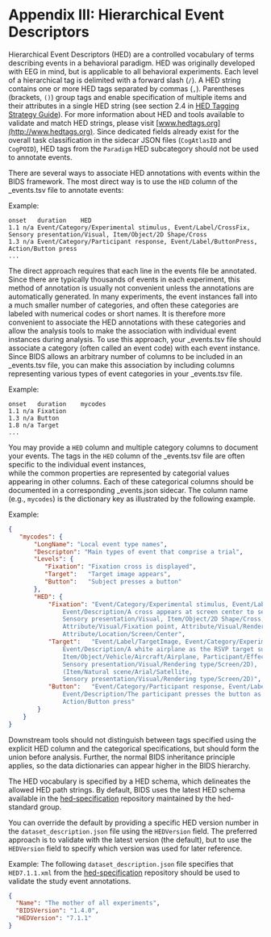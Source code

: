 # Appendix III: Hierarchical Event Descriptors

Hierarchical Event Descriptors (HED) are a controlled vocabulary of terms describing events in a behavioral
paradigm. HED was originally developed with EEG in mind, but is applicable to
all behavioral experiments. Each level of a hierarchical tag is delimited with
a forward slash (`/`). A HED string contains one or more HED tags separated by
commas (`,`). Parentheses (brackets, `()`) group tags and enable specification
of multiple items and their attributes in a single HED string (see section 2.4
in [HED Tagging Strategy Guide](http://www.hedtags.org/downloads/HED%20Tagging%20Strategy%20Guide.pdf)).
For more information about HED and tools available to validate and match HED
strings, please visit [www.hedtags.org](http://www.hedtags.org). Since
dedicated fields already exist for the overall task classification in the
sidecar JSON files (`CogAtlasID` and `CogPOID`), HED tags from the `Paradigm`
HED subcategory should not be used to annotate events.

There are several ways to associate HED annotations with events within the BIDS
framework. The most direct way is to use the `HED` column of the \_events.tsv
file to annotate events:  

Example:

```Text
onset	duration	HED
1.1	n/a	Event/Category/Experimental stimulus, Event/Label/CrossFix,  Sensory presentation/Visual, Item/Object/2D Shape/Cross
1.3	n/a	Event/Category/Participant response, Event/Label/ButtonPress, Action/Button press
...
```

The direct approach requires that each line in the events file be
annotated. Since there are typically thousands of events in each experiment,
this method of annotation is usually not convenient unless the annotations are
automatically generated. In many experiments, the event instances fall into a
much smaller number of categories, and often these categories are labeled with
numerical codes or short names. It is therefore more convenient to associate
the HED annotations with these categories and allow the analysis tools to make
the association with individual event instances during analysis. To use this
approach, your \_events.tsv file should associate a category (often called an
event code) with each event instance. Since BIDS allows an arbitrary number of
columns to be included in an \_events.tsv file, you can make this association
by including columns representing various types of event categories in your
\_events.tsv file.

Example:

```Text
onset	duration	mycodes
1.1	n/a	Fixation  
1.3	n/a	Button  
1.8	n/a	Target  
...

```

You may provide a `HED` column and multiple category columns to document your events. 
The tags in the `HED` column of the \_events.tsv file are often specific to the individual event instances,  
while the common properties are represented by categorial values appearing in other columns. 
Each of these categorical columns should be documented in a corresponding \_events.json sidecar. 
The column name (e.g., `mycodes`) is the dictionary key as illustrated by the following example.  


Example:

```JSON
{
   "mycodes": {
       "LongName": "Local event type names",
       "Descripton": "Main types of event that comprise a trial",
       "Levels": {
          "Fixation": "Fixation cross is displayed",
          "Target":   "Target image appears",
          "Button":   "Subject presses a button"
       },		  
       "HED": {
           "Fixation": "Event/Category/Experimental stimulus, Event/Label/CrossFix, 
		       Event/Description/A cross appears at screen center to serve as a fixation point, 
		       Sensory presentation/Visual, Item/Object/2D Shape/Cross, 
		       Attribute/Visual/Fixation point, Attribute/Visual/Rendering type/Screen, 
		       Attribute/Location/Screen/Center",  
           "Target":   "Event/Label/TargetImage, Event/Category/Experimental stimulus, 
		       Event/Description/A white airplane as the RSVP target superimposed on a satellite image is displayed.,  
		       Item/Object/Vehicle/Aircraft/Airplane, Participant/Effect/Cognitive/Target, 
		       Sensory presentation/Visual/Rendering type/Screen/2D), 
		       (Item/Natural scene/Arial/Satellite, 
		       Sensory presentation/Visual/Rendering type/Screen/2D)",  
           "Button":   "Event/Category/Participant response, Event/Label/PressButton, 
		       Event/Description/The participant presses the button as soon as the target is visible,  
		       Action/Button press"
        }
    }
}
```
Downstream tools should not distinguish between tags specified using the explicit HED column and 
the categorical specifications, but should form the union before analysis. Further,
the normal BIDS inheritance principle applies, so the data dictionaries can
appear higher in the BIDS hierarchy.  

The HED vocabulary is specified by a HED schema, which delineates the allowed 
HED path strings. By default, BIDS uses the latest HED schema available in the
[hed-specification](https://github.com/hed-standard/hed-specification/tree/master/hedxml) repository
maintained by the hed-standard group. 

You can override the default by providing a specific HED version number in the 
`dataset_description.json` file using the `HEDVersion` field. 
The preferred approach is to validate with the latest version (the default), 
but to use the `HEDVersion` field to specify which version was used for later reference.  

Example: The following `dataset_description.json` file specifies that 
`HED7.1.1.xml` from the [hed-specification](https://github.com/hed-standard/hed-specification/tree/master/hedxml) repository
should be used to validate the study event annotations.

```JSON
{
  "Name": "The mother of all experiments",
  "BIDSVersion": "1.4.0",
  "HEDVersion": "7.1.1"
}
```
